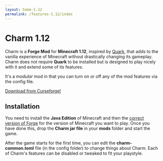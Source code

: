 ```yaml
---
layout: home-1.12
permalink: /features-1.12/index
---
```


# Charm 1.12
Charm is a **Forge Mod** for **Minecraft 1.12**, inspired by [Quark](https://quark.vazkii.us/), that adds to the vanilla experience of Minecraft without drastically changing its gameplay.  Charm does not require **Quark** to be installed but is designed to play nicely with it and extend some of its features.

It's a *modular* mod in that you can turn on or off any of the mod features via the config file.

<div class="download">
    <a href="https://www.curseforge.com/minecraft/mc-mods/charm" class="btn btn-github">Download from Curseforge!</a>
</div>


## Installation
You need to install the **Java Edition** of Minecraft and then the [correct version of Forge](https://files.minecraftforge.net/) for the version of Minecraft you want to play.  Once you have done this, drop the **Charm jar file** in your **mods** folder and start the game.

After the game starts for the first time, you can edit the **charm-common.toml** file (in the config folder) to change things about Charm.  Each of Charm's features can be disabled or tweaked to fit your playstyle.
